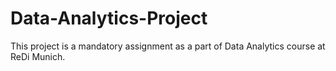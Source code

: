 # Data-Analytics-Project
This project is a mandatory assignment as a part of Data Analytics course at ReDi  Munich.
